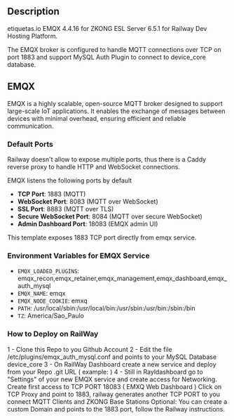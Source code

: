 ## Description

etiquetas.io EMQX 4.4.16 for ZKONG ESL Server 6.5.1 for Railway Dev Hosting Platform. 

The EMQX broker is configured to handle MQTT connections over TCP on port 1883 and support MySQL Auth Plugin to connect to device_core database.

## EMQX

EMQX is a highly scalable, open-source MQTT broker designed to support large-scale IoT applications. It enables the exchange of messages between devices with minimal overhead, ensuring efficient and reliable communication.

### Default Ports

Railway doesn't allow to expose multiple ports, thus there is a Caddy reverse proxy to handle HTTP and WebSocket connections.

EMQX listens the following ports by default

- **TCP Port**: 1883 (MQTT)
- **WebSocket Port**: 8083 (MQTT over WebSocket)
- **SSL Port**: 8883 (MQTT over TLS)
- **Secure WebSocket Port**: 8084 (MQTT over secure WebSocket)
- **Admin Dashboard Port**: 18083 (EMQX admin UI)

This template exposes 1883 TCP port directly from emqx service.

### Environment Variables for EMQX Service

- `EMQX_LOADED_PLUGINS`: emqx_recon,emqx_retainer,emqx_management,emqx_dashboard,emqx_auth_mysql
- `EMQX_NAME`: emqx
- `EMQX_NODE_COOKIE`: emxq
- `PATH`: /usr/local/sbin:/usr/local/bin:/usr/sbin:/usr/bin:/sbin:/bin
- `TZ`: America/Sao_Paulo

### How to Deploy on RailWay

1 - Clone this Repo to you Github Account
2 - Edit the file /etc/plugins/emqx_auth_mysql.conf and points to your MySQL Database device_core
3 - On RailWay Dashboard create a new service and deploy from your Repo .git URL ( example: )
4 - Still in Rayldashboard go to "Settings" of your new EMQX service and create access for Networking.
    Create first access to TCP PORT 18083 ( EMXQ Web Dashboard )
    Click on TCP Proxy and point to 1883, railway generates another TCP PORT to you connect MQTT Clients and ZKONG Base Stations
    Optional: You can create a custom Domain and points to the 1883 port, follow the Railway instructions.
    
